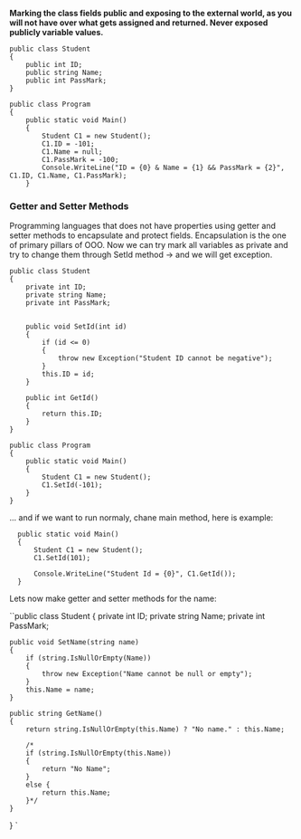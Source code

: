 **Marking the class fields public and exposing to the external world, as you will not have over what gets assigned and returned. Never exposed publicly variable values.**

```
public class Student
{
    public int ID;
    public string Name;
    public int PassMark;        
}

public class Program
{
    public static void Main()
    {
        Student C1 = new Student();
        C1.ID = -101;
        C1.Name = null;
        C1.PassMark = -100;
        Console.WriteLine("ID = {0} & Name = {1} && PassMark = {2}", C1.ID, C1.Name, C1.PassMark);
    }
```

### Getter and Setter Methods

Programming languages that does not have properties using getter and setter methods to encapsulate and protect fields.
Encapsulation is the one of primary pillars of OOO.
Now we can try mark all variables as private and try to change them through SetId method -> and we will get exception.

```
public class Student
{
    private int ID;
    private string Name;
    private int PassMark;


    public void SetId(int id)
    {
        if (id <= 0)
        {
            throw new Exception("Student ID cannot be negative");
        }
        this.ID = id;
    }

    public int GetId()
    {
        return this.ID;
    }
}

public class Program
{
    public static void Main()
    {
        Student C1 = new Student();
        C1.SetId(-101);       
    }
}
```

... and if we want to run normaly, chane main method, here is example:

```
  public static void Main()
  {
      Student C1 = new Student();
      C1.SetId(101);

      Console.WriteLine("Student Id = {0}", C1.GetId());  
  }
```

Lets now make getter and setter methods for the name:

``public class Student
{
    private int ID;
    private string Name;
    private int PassMark;

    public void SetName(string name)
    {
        if (string.IsNullOrEmpty(Name))
        {
            throw new Exception("Name cannot be null or empty");
        }
        this.Name = name;
    }

    public string GetName()
    {
        return string.IsNullOrEmpty(this.Name) ? "No name." : this.Name;

        /* 
        if (string.IsNullOrEmpty(this.Name))
        {
            return "No Name";
        }
        else {
            return this.Name;
        }*/
    }
}
`

```
